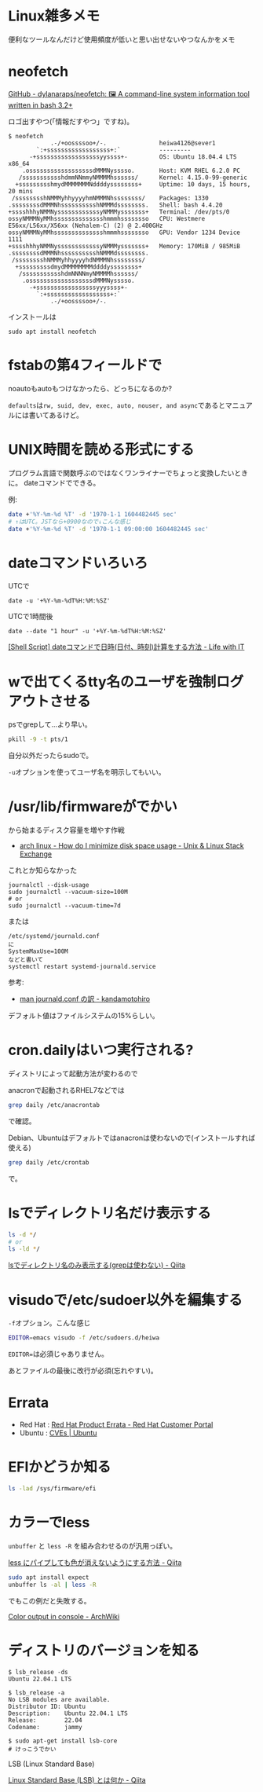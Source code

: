 # Linux雑多メモ

便利なツールなんだけど使用頻度が低いと思い出せないやつなんかをメモ

# neofetch

[GitHub - dylanaraps/neofetch: 🖼️ A command-line system information tool written in bash 3.2+](https://github.com/dylanaraps/neofetch)

ロゴ出すやつ(「情報だすやつ」ですね)。

```
$ neofetch
            .-/+oossssoo+/-.               heiwa4126@sever1
        `:+ssssssssssssssssss+:`           ---------
      -+ssssssssssssssssssyyssss+-         OS: Ubuntu 18.04.4 LTS x86_64
    .ossssssssssssssssssdMMMNysssso.       Host: KVM RHEL 6.2.0 PC
   /ssssssssssshdmmNNmmyNMMMMhssssss/      Kernel: 4.15.0-99-generic
  +ssssssssshmydMMMMMMMNddddyssssssss+     Uptime: 10 days, 15 hours, 20 mins
 /sssssssshNMMMyhhyyyyhmNMMMNhssssssss/    Packages: 1330
.ssssssssdMMMNhsssssssssshNMMMdssssssss.   Shell: bash 4.4.20
+sssshhhyNMMNyssssssssssssyNMMMysssssss+   Terminal: /dev/pts/0
ossyNMMMNyMMhsssssssssssssshmmmhssssssso   CPU: Westmere E56xx/L56xx/X56xx (Nehalem-C) (2) @ 2.400GHz
ossyNMMMNyMMhsssssssssssssshmmmhssssssso   GPU: Vendor 1234 Device 1111
+sssshhhyNMMNyssssssssssssyNMMMysssssss+   Memory: 170MiB / 985MiB
.ssssssssdMMMNhsssssssssshNMMMdssssssss.
 /sssssssshNMMMyhhyyyyhdNMMMNhssssssss/
  +sssssssssdmydMMMMMMMMddddyssssssss+
   /ssssssssssshdmNNNNmyNMMMMhssssss/
    .ossssssssssssssssssdMMMNysssso.
      -+sssssssssssssssssyyyssss+-
        `:+ssssssssssssssssss+:`
            .-/+oossssoo+/-.
```

インストールは
```
sudo apt install neofetch
```

# fstabの第4フィールドで

noautoもautoもつけなかったら、どっちになるのか?

`defaults`は`rw, suid, dev, exec, auto, nouser, and async`であるとマニュアルには書いてあるけど。


# UNIX時間を読める形式にする

プログラム言語で関数呼ぶのではなくワンライナーでちょっと変換したいときに。
dateコマンドでできる。

例:
```sh
date +'%Y-%m-%d %T' -d '1970-1-1 1604482445 sec'
# ↑はUTC。JSTなら+0900なので↓こんな感じ
date +'%Y-%m-%d %T' -d '1970-1-1 09:00:00 1604482445 sec'
```

# dateコマンドいろいろ

UTCで
```
date -u '+%Y-%m-%dT%H:%M:%SZ'
```

UTCで1時間後
```
date --date "1 hour" -u '+%Y-%m-%dT%H:%M:%SZ'
```

[[Shell Script] dateコマンドで日時(日付、時刻)計算をする方法 - Life with IT](https://l-w-i.net/t/shell/date_001.txt)

# wで出てくるtty名のユーザを強制ログアウトさせる

psでgrepして...より早い。

```sh
pkill -9 -t pts/1
```
自分以外だったらsudoで。

`-u`オプションを使ってユーザ名を明示してもいい。


# /usr/lib/firmwareがでかい

から始まるディスク容量を増やす作戦

- [arch linux - How do I minimize disk space usage - Unix & Linux Stack Exchange](https://unix.stackexchange.com/questions/2027/how-do-i-minimize-disk-space-usage)


これとか知らなかった
```
journalctl --disk-usage
sudo journalctl --vacuum-size=100M
# or
sudo journalctl --vacuum-time=7d
```

または
```
/etc/systemd/journald.conf
に
SystemMaxUse=100M
などと書いて
systemctl restart systemd-journald.service
```

参考:
- [man journald.conf の訳 - kandamotohiro](https://sites.google.com/site/kandamotohiro/systemd/man-journald-conf-no-yi)

デフォルト値はファイルシステムの15%らしい。


# cron.dailyはいつ実行される?

ディストリによって起動方法が変わるので

anacronで起動されるRHEL7などでは
```sh
grep daily /etc/anacrontab
```
で確認。

Debian、Ubuntuはデフォルトではanacronは使わないので(インストールすれば使える)
```sh
grep daily /etc/crontab
```
で。


# lsでディレクトリ名だけ表示する

```sh
ls -d */
# or
ls -ld */
```

[lsでディレクトリ名のみ表示する(grepは使わない) - Qiita](https://qiita.com/github-nakasho/items/1433f6601bb3efc14474#%E3%83%87%E3%82%A3%E3%83%AC%E3%82%AF%E3%83%88%E3%83%AA%E5%90%8D%E3%81%A0%E3%81%91%E3%82%92%E8%A1%A8%E7%A4%BA%E3%81%97%E3%81%9F%E3%81%84)


# visudoで/etc/sudoer以外を編集する

`-f`オプション。こんな感じ

```sh
EDITOR=emacs visudo -f /etc/sudoers.d/heiwa
```

`EDITOR=`は必須じゃありません。

あとファイルの最後に改行が必須(忘れやすい)。


# Errata

- Red Hat : [Red Hat Product Errata - Red Hat Customer Portal](https://access.redhat.com/errata/)
- Ubuntu : [CVEs \| Ubuntu](https://ubuntu.com/security/cve)


# EFIかどうか知る

```bash
ls -lad /sys/firmware/efi
```


# カラーでless

`unbuffer` と `less -R` を組み合わせるのが汎用っぽい。

[less にパイプしても色が消えないようにする方法 - Qiita](https://qiita.com/mkasahara/items/60049ee20956e835738b#%E6%B1%8E%E7%94%A8%E7%9A%84%E3%81%AA%E6%96%B9%E6%B3%95)

```bash
sudo apt install expect
unbuffer ls -al | less -R
```
でもこの例だと失敗する。


[Color output in console - ArchWiki](https://wiki.archlinux.org/title/Color_output_in_console)


# ディストリのバージョンを知る

```
$ lsb_release -ds
Ubuntu 22.04.1 LTS

$ lsb_release -a
No LSB modules are available.
Distributor ID: Ubuntu
Description:    Ubuntu 22.04.1 LTS
Release:        22.04
Codename:       jammy

$ sudo apt-get install lsb-core
# けっこうでかい
```

LSB (Linux Standard Base) 

[Linux Standard Base (LSB) とは何か - Qiita](https://qiita.com/kaizen_nagoya/items/bdd121a9e366036cbaba)
